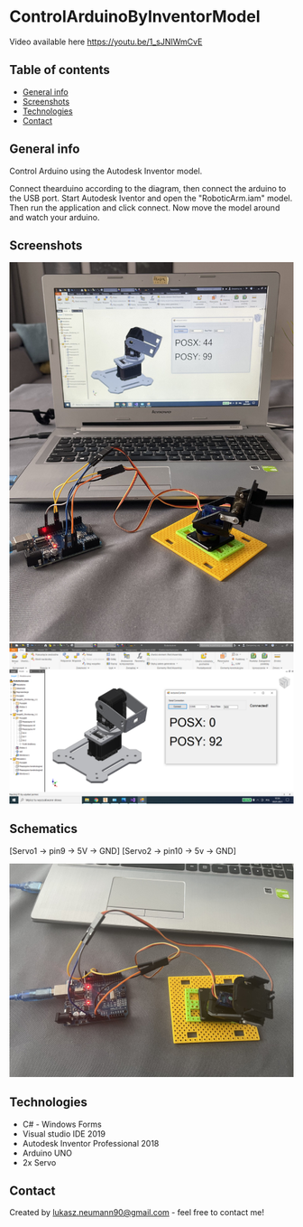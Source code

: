 # ControlArduinoByInventorModel


Video available here https://youtu.be/1_sJNIWmCvE

## Table of contents
* [General info](#general-info)
* [Screenshots](#screenshots)
* [Technologies](#technologies)
* [Contact](#contact)

## General info
Control Arduino using the Autodesk Inventor model.

Connect thearduino according to the diagram, then connect the arduino to the USB port. Start Autodesk Iventor and open the "RoboticArm.iam" model. Then run the application and click connect. Now move the model around and watch your arduino.

## Screenshots
![Example screenshot](./Screenshot1.jpg)
![Example screenshot](./Screenshot2.png)

## Schematics
[Servo1 -> pin9 -> 5V -> GND]
[Servo2 -> pin10 -> 5v -> GND]

![Example screenshot](./Schematics.jpg)

## Technologies
- C# - Windows Forms 
- Visual studio IDE 2019
- Autodesk Inventor Professional 2018
- Arduino UNO
- 2x Servo

## Contact
Created by lukasz.neumann90@gmail.com - feel free to contact me!
